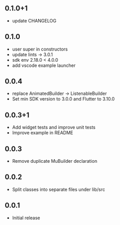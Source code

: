 ## 0.1.0+1
* update CHANGELOG

## 0.1.0
* user super in constructors
* update lints -> 3.0.1
* sdk env 2.18.0 < 4.0.0
* add vscode example launcher

## 0.0.4
* replace AnimatedBuilder -> ListenableBuilder
* Set min SDK version to 3.0.0 and Flutter to 3.10.0

## 0.0.3+1
* Add widget tests and improve unit tests
* Improve example in README

## 0.0.3
* Remove duplicate MuBuilder declaration

## 0.0.2
* Split classes into separate files under lib/src

## 0.0.1
* Initial release
